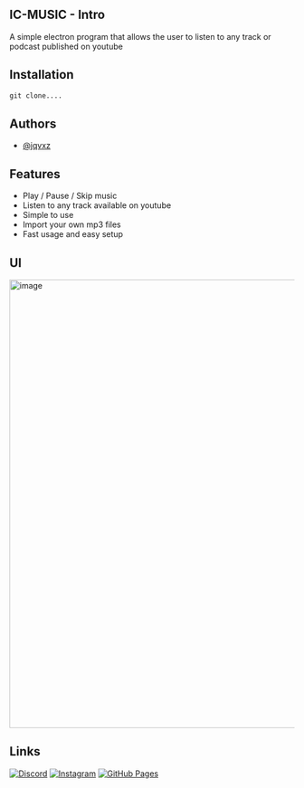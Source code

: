 
## IC-MUSIC - Intro

A simple electron program that allows the user to listen to any track or podcast published on youtube


## Installation 

```cmd
git clone....
```


## Authors

- [@jqvxz](https://github.com/jqvxz)


## Features

- Play / Pause / Skip music
- Listen to any track available on youtube
- Simple to use
- Import your own mp3 files
- Fast usage and easy setup

## UI

<img width="1386" height="793" alt="image" src="https://github.com/user-attachments/assets/88216794-45bf-4a5d-b422-6c7972d848ca" />


## Links
[![Discord](https://img.shields.io/badge/Discord-%235865F2.svg?&logo=discord&logoColor=white)](https://discord.gg/enf9WY5pPn)
[![Instagram](https://img.shields.io/badge/Instagram-%23E4405F.svg?logo=Instagram&logoColor=white)](https://www.instagram.com/javon.265/)
[![GitHub Pages](https://img.shields.io/badge/GitHub%20Pages-121013?logo=github&logoColor=white)](https://jqvxz.github.io/web/)
